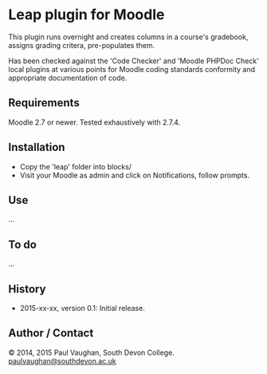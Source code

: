 # Leap plugin for Moodle

This plugin runs overnight and creates columns in a course's gradebook, assigns grading critera, pre-populates them.

Has been checked against the 'Code Checker' and 'Moodle PHPDoc Check' local plugins at various points for Moodle coding standards conformity and appropriate documentation of code.

## Requirements

Moodle 2.7 or newer. Tested exhaustively with 2.7.4.

## Installation

* Copy the 'leap' folder into blocks/
* Visit your Moodle as admin and click on Notifications, follow prompts.

## Use 

...

## To do

...

## History

* 2015-xx-xx, version 0.1:      Initial release.

## Author / Contact

&copy; 2014, 2015 Paul Vaughan, South Devon College. paulvaughan@southdevon.ac.uk
